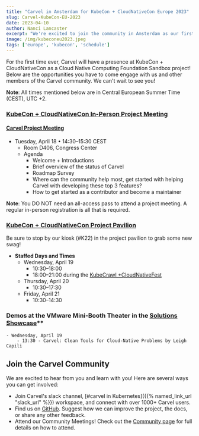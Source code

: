 ```yaml
---
title: "Carvel in Amsterdam for KubeCon + CloudNativeCon Europe 2023"
slug: Carvel-KubeCon-EU-2023
date: 2023-04-10
author: Nanci Lancaster
excerpt: "We're excited to join the community in Amsterdam as our first ever full appearance as a Cloud Native Computing Foundation Sandbox project! Read all about where you can find us next week."
image: /img/kubeconeu2023.jpeg
tags: ['europe', 'kubecon', 'schedule']
---
```

For the first time ever, Carvel will have a presence at KubeCon + CloudNativeCon as a Cloud Native Computing Foundation Sandbox project! Below are the opportunities you have to come engage with us and other members of the Carvel community. We can't wait to see you!

**Note**: All times mentioned below are in Central European Summer Time (CEST), UTC +2.

### [KubeCon + CloudNativeCon In-Person Project Meeting](https://events.linuxfoundation.org/kubecon-cloudnativecon-europe/program/project-engagement/#in-person-project-meetings)

#### [Carvel Project Meeting](https://sched.co/1JWTN)
- Tuesday, April 18 • 14:30–15:30 CEST
    - Room D406, Congress Center
    - Agenda
        - Welcome + Introductions
        - Brief overview of the status of Carvel
        - Roadmap Survey
        - Where can the community help most, get started with helping Carvel with developing these top 3 features?
        - How to get started as a contributor and become a maintainer

**Note**: You DO NOT need an all-access pass to attend a project meeting. A regular in-person registration is all that is required.

### [KubeCon + CloudNativeCon Project Pavilion](https://events.linuxfoundation.org/kubecon-cloudnativecon-europe/program/project-engagement/#project-pavilion)
Be sure to stop by our kiosk (#K22) in the project pavilion to grab some new swag!
- **Staffed Days and Times**
    - Wednesday, April 19
        - 10:30–18:00
        - 18:00–21:00 during the [KubeCrawl +CloudNativeFest](https://sched.co/1IEtY)
    - Thursday, April 20
        - 10:30–17:30 
    - Friday, April 21
        - 10:30–14:30

### Demos at the VMware Mini-Booth Theater in the [Solutions Showcase](https://kccnceu2023.sched.com/overview/type/Solutions+Showcase)**
    - Wednesday, April 19
        - 13:30 - Carvel: Clean Tools for Cloud-Native Problems by Leigh Capili

## Join the Carvel Community
We are excited to hear from you and learn with you! Here are several ways you can get involved:
* Join Carvel's slack channel, [#carvel in Kubernetes]({{% named_link_url "slack_url" %}}) workspace, and connect with over 1000+ Carvel users.
* Find us on [GitHub](https://github.com/carvel-dev/). Suggest how we can improve the project, the docs, or share any other feedback.
* Attend our Community Meetings! Check out the [Community page](/community/) for full details on how to attend.
